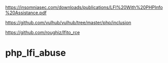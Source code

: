 


https://insomniasec.com/downloads/publications/LFI%20With%20PHPInfo%20Assistance.pdf

https://github.com/vulhub/vulhub/tree/master/php/inclusion

https://github.com/roughiz/lfito_rce
# php_lfi_abuse
